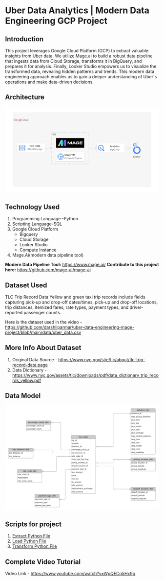 # Uber Data Analytics | Modern Data Engineering GCP Project

 ## Introduction
This project leverages Google Cloud Platform (GCP) to extract valuable insights from Uber data. We utilize Mage.ai to build a robust data pipeline that ingests data from Cloud Storage, transforms it in BigQuery, and prepares it for analysis. Finally, Looker Studio empowers us to visualize the transformed data, revealing hidden patterns and trends. This modern data engineering approach enables us to gain a deeper understanding of Uber's operations and make data-driven decisions.

## Architecture
![Project Architecture](architecture.jpg)

## Technology Used
1. Programming Language -Python
2. Scripting Language-SQL
3. Google Cloud Platform
   - Bigquery
   - Cloud Storage
   - Looker Studio
   - Compute Instance
4. Mage.Ai(modern data pipeline tool)

**Modern Data Pipeline Tool:** https://www.mage.ai/
**Contribute to this project here:** https://github.com/mage-ai/mage-ai

## Dataset Used
TLC Trip Record Data Yellow and green taxi trip records include fields capturing pick-up and drop-off dates/times, pick-up and drop-off locations, trip distances, itemized fares, rate types, payment types, and driver-reported passenger counts.

Here is the dataset used in the video - https://github.com/darshilparmar/uber-data-engineering-mage-project/blob/main/data/uber_data.csv

## More Info About Dataset
1. Original Data Source - https://www.nyc.gov/site/tlc/about/tlc-trip-record-data.page
2. Data Dictionary - https://www.nyc.gov/assets/tlc/downloads/pdf/data_dictionary_trip_records_yellow.pdf

## Data Model
![Data Model Image](data_model.jpeg)

## Scripts for project
1. [Extract Python File](mage-files/extract.py)
2. [Load Python File](mage-files/load.py)
3. [Transform Python File](mage-files/transform.py)

## Complete Video Tutorial
Video Link - https://www.youtube.com/watch?v=WpQECq5Hx9g

